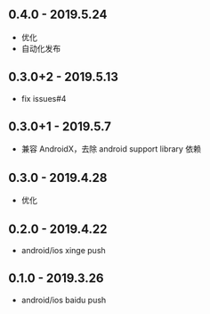 ## 0.4.0 - 2019.5.24

* 优化
* 自动化发布

## 0.3.0+2 - 2019.5.13

* fix issues#4

## 0.3.0+1 - 2019.5.7

* 兼容 AndroidX，去除 android support library 依赖

## 0.3.0 - 2019.4.28

* 优化

## 0.2.0 - 2019.4.22

* android/ios xinge push

## 0.1.0 - 2019.3.26

* android/ios baidu push
